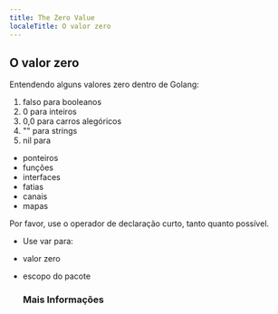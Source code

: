 ```yaml
---
title: The Zero Value
localeTitle: O valor zero
---
```

## O valor zero

Entendendo alguns valores zero dentro de Golang:

1.  falso para booleanos
2.  0 para inteiros
3.  0,0 para carros alegóricos
4.  "" para strings
5.  nil para

*   ponteiros
*   funções
*   interfaces
*   fatias
*   canais
*   mapas

Por favor, use o operador de declaração curto, tanto quanto possível.

*   Use var para:
    
*   valor zero
    
*   escopo do pacote
    
    ### Mais Informações